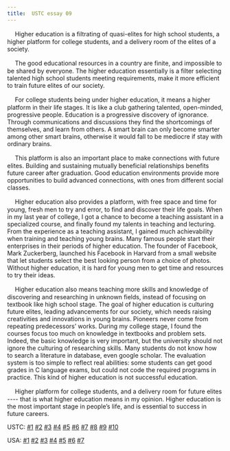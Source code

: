 ```yaml
---
title:  USTC essay 09
---
```


　  Higher education is a filtrating of quasi-elites for high school students, a higher platform for college students, and a delivery room of the elites of a society.

　  The good educational resources in a country are finite, and impossible to be shared by everyone. The higher education essentially is a filter selecting talented high school students meeting requirements, make it more efficient to train future elites of our society.

　  For college students being under higher education, it means a higher platform in their life stages. It is like a club gathering talented, open-minded, progressive people. Education is a progressive discovery of ignorance. Through communications and discussions they find the shortcomings of themselves, and learn from others. A smart brain can only become smarter among other smart brains, otherwise it would fall to be mediocre if stay with ordinary brains.

　  This platform is also an important place to make connections with future elites. Building and sustaining mutually beneficial relationships benefits future career after graduation. Good education environments provide more opportunities to build advanced connections, with ones from different social classes.

　  Higher education also provides a platform, with free space and time for young, fresh men to try and error, to find and discover their life goals. When in my last year of college, I got a chance to become a teaching assistant in a specialized course, and finally found my talents in teaching and lecturing. From the experience as a teaching assistant, I gained much achievability when training and teaching young brains. Many famous people start their enterprises in their periods of higher education. The founder of Facebook, Mark Zuckerberg, launched his Facebook in Harvard from a small website that let students select the best looking person from a choice of photos. Without higher education, it is hard for young men to get time and resources to try their ideas.

　  Higher education also means teaching more skills and knowledge of discovering and researching in unknown fields, instead of focusing on textbook like high school stage. The goal of higher education is culturing future elites, leading advancements for our society, which needs raising creativities and innovations in young brains. Pioneers never come from repeating predecessors’ works. During my college stage, I found the courses focus too much on knowledge in textbooks and problem sets. Indeed, the basic knowledge is very important, but the university should not ignore the culturing of researching skills. Many students do not know how to search a literature in database, even google scholar. The evaluation system is too simple to reflect real abilities: some students can get good grades in C language exams, but could not code the required programs in practice. This kind of higher education is not successful education.

　  Higher platform for college students, and a delivery room for future elites ---- that is what higher education means in my opinion. Higher education is the most important stage in people’s life, and is essential to success in future careers.


USTC: [\#1](/meeting/highereducation/ustc1) [\#2](/meeting/highereducation/ustc2) [\#3](/meeting/highereducation/ustc3) [\#4](/meeting/highereducation/ustc4) [\#5](/meeting/highereducation/ustc5) [\#6](/meeting/highereducation/ustc6)  [\#7](/meeting/highereducation/ustc7)  [\#8](/meeting/highereducation/ustc8) [\#9](/meeting/highereducation/ustc9) [\#10](/meeting/highereducation/ustc10)

USA: [\#1](/meeting/highereducation/usa1) [\#2](/meeting/highereducation/usa2) [\#3](/meeting/highereducation/usa3) [\#4](/meeting/highereducation/usa4) [\#5](/meeting/highereducation/usa5)  [\#6](/meeting/highereducation/usa6) [\#7](/meeting/highereducation/usa7)
